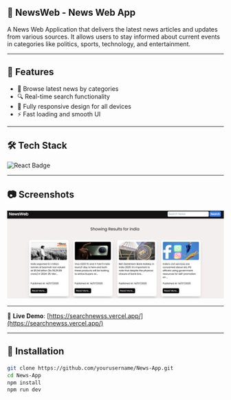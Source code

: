 ## 📰 NewsWeb - News Web App

A News Web Application that delivers the latest news articles and updates from various sources. It allows users to stay informed about current events in categories like politics, sports, technology, and entertainment.

---

## 🌟 Features

- 🧭 Browse latest news by categories
- 🔍 Real-time search functionality
- 📱 Fully responsive design for all devices
- ⚡ Fast loading and smooth UI

---

## 🛠️ Tech Stack

<div align="left">
  <img src="https://img.shields.io/badge/React-20232A?style=for-the-badge&logo=react&logoColor=61DAFB" alt="React Badge" />
</div>

---

## 📷 Screenshots

![Screenshot of my project](./src/assets//Screenshot%202025-07-14%20084742.png)

---

🔗 **Live Demo**: [https://searchnewss.vercel.app/](https://searchnewss.vercel.app/)

---

## 🔧 Installation

```bash
git clone https://github.com/yourusername/News-App.git
cd News-App
npm install
npm run dev

